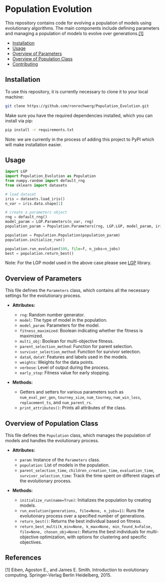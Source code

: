 
# Population Evolution

This repository contains code for evolving a population of models using evolutionary algorithms. The main components include defining parameters and managing a population of models to evolve over generations.[[1]](#1)

- [Installation](#installation)
- [Usage](#usage)
- [Overview of Parameters](#Overview-of-Parameters)
- [Overview of Population Class](#Overview-of-Population-Class)
- [Contributing](#contributing)
<!--- [License](#license)-->

## Installation

To use this repository, it is currently necessary to clone it to your local machine:

```bash
git clone https://github.com/ronrochwerg/Population_Evolution.git
```

Make sure you have the required dependencies installed, which you can install via pip:

```bash
pip install -r requirements.txt
```
Note: we are currently in the process of adding this project to PyPI which will make installation easier.

## Usage
```python
import LGP
import Population_Evolution as Population
from numpy.random import default_rng
from sklearn import datasets

# load dataset
iris = datasets.load_iris()
n_var = iris.data.shape[1]

# create a parameters object
rng = default_rng()
model_param = LGP.Parameters(n_var, rng)
population_param = Population.Parameters(rng, LGP.LGP, model_param, iris.data, iris.target)

population = Population.Population(population_param)
population.initialize_run()

population.run_evolution(500, file=f, n_jobs=n_jobs)
best = population.return_best()
```
Note: For the LGP model used in the above case please see [LGP](https://github.com/ronrochwerg/LGP.git) library.

## Overview of Parameters
This file defines the `Parameters` class, which contains all the necessary settings for the evolutionary process.

- **Attributes:**
  - `rng`: Random number generator.
  - `model`: The type of model in the population.
  - `model_param`: Parameters for the model.
  - `fitness_maximized`: Boolean indicating whether the fitness is maximized.
  - `multi_obj`: Boolean for multi-objective fitness.
  - `parent_selection_method`: Function for parent selection.
  - `survivor_selection_method`: Function for survivor selection.
  - `dataX`, `dataY`: Features and labels used in the models.
  - `weights`: Weights for the data points.
  - `verbose`: Level of output during the process.
  - `early_stop`: Fitness value for early stopping.

- **Methods:**
  - Getters and setters for various parameters such as `num_eval_per_gen`, `tourney_size`, `num_tourney`, `num_win_loss`, `replacement_ts`, and `num_parent_rs`.
  - `print_attributes()`: Prints all attributes of the class.

## Overview of Population Class
This file defines the `Population` class, which manages the population of models and handles the evolutionary process.

- **Attributes:**
  - `param`: Instance of the `Parameters` class.
  - `population`: List of models in the population.
  - `parent_selection_time`, `children_creation_time`, `evaluation_time`, `survivor_selection_time`: Track the time spent on different stages of the evolutionary process.

- **Methods:**
  - `initialize_run(name=True)`: Initializes the population by creating models.
  - `run_evolution(generations, file=None, n_jobs=1)`: Runs the evolutionary process over a specified number of generations.
  - `return_best()`: Returns the best individual based on fitness.
  - `return_best_multi(k_min=None, k_max=None, min_found_k=False, file=None, chosen_obj=None)`: Returns the best individuals for multi-objective optimization, with options for clustering and specific objectives.


<!--
## License
This project is licensed under the MIT License.
-->

## References

<a id="1">[1]</a> 
Eiben, Agoston E., and James E. Smith. Introduction to evolutionary computing. Springer-Verlag Berlin Heidelberg, 2015.

